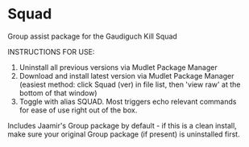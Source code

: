 # Squad
Group assist package for the Gaudiguch Kill Squad

INSTRUCTIONS FOR USE:<br>
1. Uninstall all previous versions via Mudlet Package Manager
1. Download and install latest version via Mudlet Package Manager<br>
   (easiest method: click Squad (ver) in file list, then 'view raw' at the<br>
   bottom of that window)
3. Toggle with alias SQUAD. Most triggers echo relevant commands<br>
   for ease of use right out of the box.
   
Includes Jaamir's Group package by default - if this is a clean install,<br>
make sure your original Group package (if present) is uninstalled first.
